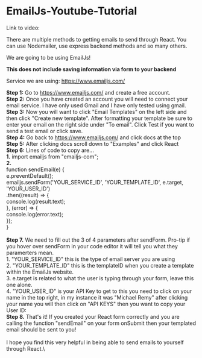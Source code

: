 # EmailJs-Youtube-Tutorial

Link to video: 

There are multiple methods to getting emails to send through React. You can use Nodemailer, use express backend methods and so many others. 

We are going to be using EmailJs!

**This does not include saving information via form to your backend**

Service we are using: https://www.emailjs.com/

**Step 1:** Go to https://www.emailjs.com/ and create a free account.\
**Step 2:** Once you have created an account you will need to connect your email service. I have only used Gmail and I have only tested using gmail.\
**Step 3:** Now you will want to click "Email Templates" on the left side and then click "Create new template". After formatting your template be sure to enter your email on the right side under "To email". Click Test if you want to send a test email or click save.\
**Step 4:** Go back to https://www.emailjs.com/ and click docs at the top\
**Step 5:** After clicking docs scroll down to "Examples" and click React\
**Step 6:** Lines of code to copy are...\
        **1.** import emailjs from "emailjs-com";\
        **2.**  
        function sendEmail(e) {\
              e.preventDefault();\
             emailjs.sendForm('YOUR_SERVICE_ID', 'YOUR_TEMPLATE_ID', e.target, 'YOUR_USER_ID')\
              .then((result) => {\
                console.log(result.text);\
              }, (error) => {\
                console.log(error.text);\
              });\
            }\
\
**Step 7.** We need to fill out the 3 of 4 parameters after sendForm. Pro-tip if you hover over sendForm in your code editor it will tell you what they paramerters mean.\
        1. "YOUR_SERVICE_ID" this is the type of email server you are using\
        2. "YOUR_TEMPLATE_ID" this is the templateID when you create a template within the EmailJs website.\
        3. e.target is related to what the user is typing through your form, leave this one alone.\
        4. "YOUR_USER_ID" is your API Key to get to this you need to click on your name in the top right, in my instance it was "Michael Remy" after clicking your name you will then click on "API KEYS" then you want to copy your User ID:\
**Step 8.** That's it! If you created your React form correctly and you are calling the function "sendEmail" on your form onSubmit then your templated email should be sent to you!\
\
I hope you find this very helpful in being able to send emails to yourself through React.\
